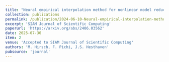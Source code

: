 ```yaml
---
title: "Neural empirical interpolation method for nonlinear model reduction"
collection: publications
permalink: /publication/2024-06-10-Neural-empirical-interpolation-method-for-nonlinear-model-reduction
excerpt: 'SIAM Journal of Scientific Computing'
paperurl: 'https://arxiv.org/abs/2406.03562'
date: 2025-07-30
item: 2
venue: 'Accepted to SIAM Journal of Scientific Computing'
authors: 'M. Hirsch, F. Pichi, J.S. Hesthaven'
pubsource: 'journal'
---
```

